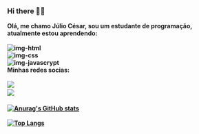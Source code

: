 ### Hi there 👋:sunglasses:

<b>Olá, me chamo Júlio César, sou um estudante de programação, atualmente estou aprendendo:<b>
<br>
<br>
<img src="https://img.shields.io/badge/HTML-239120?style=for-the-badge&logo=html5&logoColor=white" alt="img-html">
<br>
<img src="https://img.shields.io/badge/CSS3-1572B6?style=for-the-badge&logo=css3&logoColor=white" alt="img-css">
<br>
<img src="https://img.shields.io/badge/JavaScript-F7DF1E?style=for-the-badge&logo=javascript&logoColor=black" alt="img-javascrypt">
<br>
Minhas redes socias:
<br>
<br>
<a href="https://www.facebook.com/"><img src="https://img.shields.io/badge/Facebook-1877F2?style=for-the-badge&logo=facebook&logoColor=white"><a>
<br>
<a href="https://www.instagram.com/"><img src="https://img.shields.io/badge/Instagram-E4405F?style=for-the-badge&logo=instagram&logoColor=white"><a>
<br>
<br>
[![Anurag's GitHub stats](https://github-readme-stats.vercel.app/api?username=juliocesar1996)](https://github.com/anuraghazra/github-readme-stats)
<br>
<br>
[![Top Langs](https://github-readme-stats.vercel.app/api/top-langs/?username=juliocesar1996)](https://github.com/anuraghazra/github-readme-stats)






